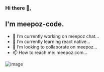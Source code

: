 ### Hi there 👋, 
## I'm meepoz-code.


- 🔭 I’m currently working on meepoz chat...
- 🌱 I’m currently learning react native...
- 👯 I’m looking to collaborate on meepoz...
- 📫 How to reach me: meepoz.com...

<!--
**meepoz-code/meepoz-code** is a ✨ _special_ ✨ repository because its `README.md` (this file) appears on your GitHub profile.

Here are some ideas to get you started:

- 🔭 I’m currently working on ...
- 🌱 I’m currently learning ...
- 👯 I’m looking to collaborate on ...
- 🤔 I’m looking for help with ...
- 💬 Ask me about ...
- 📫 How to reach me: ...
- 😄 Pronouns: ...
- ⚡ Fun fact: ...
-->

![image](https://user-images.githubusercontent.com/76403163/193482648-6e02de10-f226-4156-947a-7a86107125c2.png)
